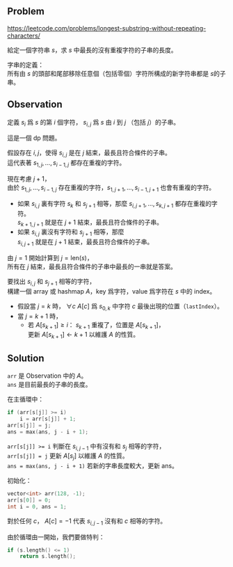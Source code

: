 ## **Problem**

https://leetcode.com/problems/longest-substring-without-repeating-characters/

給定一個字符串 $s$，求 $s$ 中最長的沒有重複字符的子串的長度。

字串的定義：\
所有由 $s$ 的頭部和尾部移除任意個（包括零個）字符所構成的新字符串都是 $s$的子串。

## **Observation**

定義 $s_i$ 爲 $s$ 的第 $i$ 個字符， $s_{i,j}$ 爲 $s$ 由 $i$ 到 $j$ （包括 $j$）的子串。

這是一個 dp 問題。

假設存在 $i,j$，使得 $s_{i,j}$ 是在 $j$ 結束，最長且符合條件的子串。\
這代表著 $s_{1,j},\dotsc,s_{i-1,j}$ 都存在重複的字符。

<!-- 對於任意的 $j$， $s_{1,j}$ 若有重複字符 $c$ ，而且他們的位置分別是 $c_1,c_2,\dotsc,c_k$\
若我們只考慮所有在 $j$ 結束的子串，那麼 $s_{1,j},\dotsc,s_{c_{k-1},j}$ 都不用考慮了。\
因爲他們都存在重複的字符 $c$。\
若沒有其他重複的字符，那麼 $s_{c_{k-1}+1,j}$ 就是在 $j$ 結束，最長且符合條件的子串。 -->

現在考慮 $j+1$，\
由於 $s_{1,j},\dotsc,s_{i-1,j}$ 存在重複的字符，$s_{1,j+1},\dotsc,s_{i-1,j+1}$ 也會有重複的字符。
* 如果 $s_{i,j}$ 裏有字符 $s_k$ 和 $s_{j+1}$ 相等，那麼 $s_{i,j+1},\dotsc,s_{k,j+1}$ 都存在重複的字符。\
  $s_{k+1,j+1}$ 就是在 $j+1$ 結束，最長且符合條件的子串。
* 如果 $s_{i,j}$ 裏沒有字符和 $s_{j+1}$ 相等，那麼\
  $s_{i,j+1}$ 就是在 $j+1$ 結束，最長且符合條件的子串。

由 $j=1$ 開始計算到 $j=\text{len}(s)$，\
所有在 $j$ 結束，最長且符合條件的子串中最長的一串就是答案。

要找出 $s_{i,j}$ 和 $s_{j+1}$ 相等的字符，\
構建一個 array 或 hashmap $A$，key 爲字符，value 爲字符在 $s$ 中的 index。
* 假設當 $j=k$ 時， $\forall c~A[c]$ 爲 $s_{0,k}$ 中字符 $c$ 最後出現的位置（`lastIndex`）。
* 當 $j=k+1$ 時，
  * 若 $A[s_{k+1}] \ge i$： $s_{k+1}$ 重複了，位置是 $A[s_{k+1}]$，\
    更新 $A[s_{k+1}] \leftarrow k+1$ 以維護 $A$ 的性質。

## **Solution**

`arr` 是 Observation 中的 $A$。\
`ans` 是目前最長的子串的長度。

在主循環中：
```cpp
if (arr[s[j]] >= i)
    i = arr[s[j]] + 1;
arr[s[j]] = j;
ans = max(ans, j - i + 1);
```
`arr[s[j]] >= i` 判斷在 $s_{i,j-1}$ 中有沒有和 $s_j$ 相等的字符，\
`arr[s[j]] = j` 更新 $A[s_j]$ 以維護 $A$ 的性質。\
`ans = max(ans, j - i + 1)` 若新的字串長度較大，更新 ans。

初始化：
```cpp
vector<int> arr(128, -1);
arr[s[0]] = 0;
int i = 0, ans = 1;
```
對於任何 $c$， $A[c]=-1$ 代表 $s_{i,j-1}$ 沒有和 $c$ 相等的字符。

由於循環由一開始，我們要做特判：
```cpp
if (s.length() <= 1)
    return s.length();
```